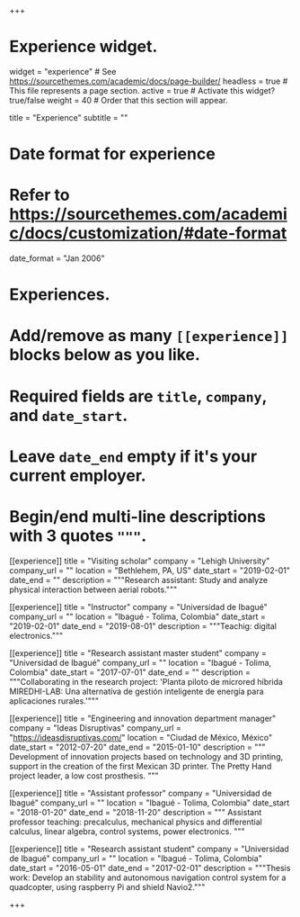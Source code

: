 +++
# Experience widget.
widget = "experience"  # See https://sourcethemes.com/academic/docs/page-builder/
headless = true  # This file represents a page section.
active = true  # Activate this widget? true/false
weight = 40  # Order that this section will appear.

title = "Experience"
subtitle = ""

# Date format for experience
#   Refer to https://sourcethemes.com/academic/docs/customization/#date-format
date_format = "Jan 2006"

# Experiences.
#   Add/remove as many `[[experience]]` blocks below as you like.
#   Required fields are `title`, `company`, and `date_start`.
#   Leave `date_end` empty if it's your current employer.
#   Begin/end multi-line descriptions with 3 quotes `"""`.


[[experience]]
  title = "Visiting scholar"
  company = "Lehigh University"
  company_url = ""
  location = "Bethlehem, PA, US"
  date_start = "2019-02-01"
  date_end = ""
  description = """Research assistant: Study and analyze physical interaction between aerial
robots."""


[[experience]]
  title = "Instructor"
  company = "Universidad de Ibagué"
  company_url = ""
  location = "Ibagué - Tolima, Colombia"
  date_start = "2019-02-01"
  date_end = "2019-08-01"
  description = """Teachig: digital electronics."""
  
  [[experience]]
  title = "Research assistant master student"
  company = "Universidad de Ibagué"
  company_url = ""
  location = "Ibagué - Tolima, Colombia"
  date_start = "2017-07-01"
  date_end = ""
  description = """Collaborating in the research project: 'Planta piloto de microred híbrida MIREDHI-LAB: Una alternatíva de gestión inteligente de energía para aplicaciones rurales.'"""


[[experience]]
  title = "Engineering and innovation department manager"
  company = "Ideas Disruptivas"
  company_url = "https://ideasdisruptivas.com/"
  location = "Ciudad de México, México"
  date_start = "2012-07-20"
  date_end = "2015-01-10"
  description = """
Development of innovation projects based on technology and 3D printing, support in the creation of the first Mexican 3D printer. The Pretty Hand project leader, a low cost prosthesis.
  """
  
  [[experience]]
  title = "Assistant professor"
  company = "Universidad de Ibagué"
  company_url = ""
  location = "Ibagué - Tolima, Colombia"
  date_start = "2018-01-20"
  date_end = "2018-11-20"
  description = """
Assistant professor teaching: precalculus, mechanical physics and differential calculus, linear algebra, control systems, power electronics.
  """

[[experience]]
  title = "Research assistant student"
  company = "Universidad de Ibagué"
  company_url = ""
  location = "Ibagué - Tolima, Colombia"
  date_start = "2016-05-01"
  date_end = "2017-02-01"
  description = """Thesis work: Develop an stability and autonomous navigation control system for a quadcopter, using raspberry Pi and shield Navio2."""

+++
